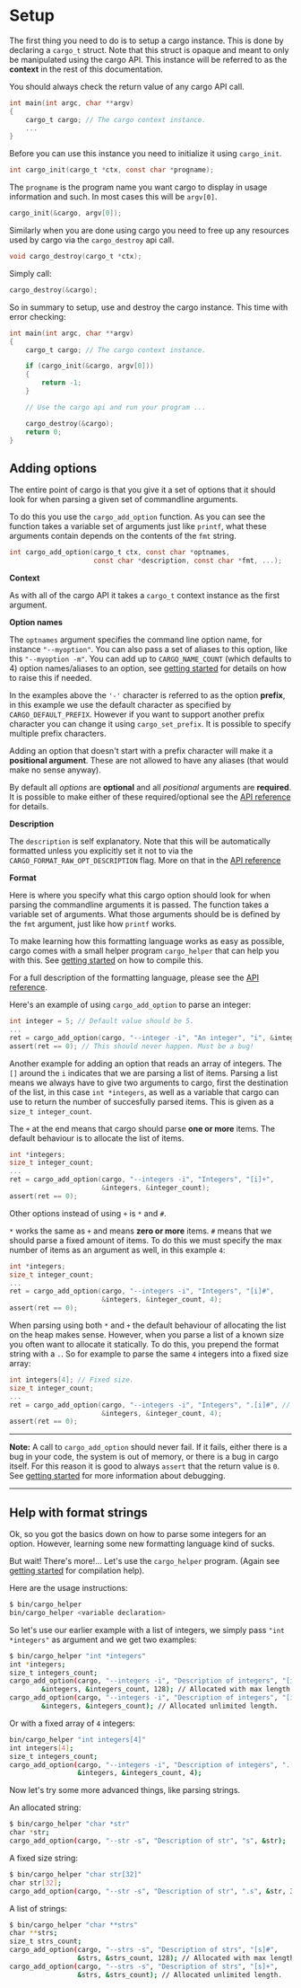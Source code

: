 Setup
=====

The first thing you need to do is to setup a cargo instance. This is done
by declaring a `cargo_t` struct. Note that this struct is opaque and meant to
only be manipulated using the cargo API. This instance will be referred to as
the **context** in the rest of this documentation.

You should always check the return value of any cargo API call.

```c
int main(int argc, char **argv)
{
    cargo_t cargo; // The cargo context instance.
    ...
}
```

Before you can use this instance you need to initialize it using `cargo_init`.

```c
int cargo_init(cargo_t *ctx, const char *progname); 
```

The `progname` is the program name you want cargo to display in usage
information and such. In most cases this will be `argv[0]`.

```c
cargo_init(&cargo, argv[0]);
```

Similarly when you are done using cargo you need to free up any resources used
by cargo via the `cargo_destroy` api call.

```c
void cargo_destroy(cargo_t *ctx);
```

Simply call:

```c
cargo_destroy(&cargo);
```

So in summary to setup, use and destroy the cargo instance. This time with
error checking:

```c
int main(int argc, char **argv)
{
    cargo_t cargo; // The cargo context instance.

    if (cargo_init(&cargo, argv[0]))
    {
        return -1;
    }

    // Use the cargo api and run your program ...

    cargo_destroy(&cargo);
    return 0;
}
```

Adding options
--------------
The entire point of cargo is that you give it a set of options that it should
look for when parsing a given set of commandline arguments.

To do this you use the `cargo_add_option` function. As you can see the function
takes a variable set of arguments just like `printf`, what these arguments
contain depends on the contents of the `fmt` string.

```c
int cargo_add_option(cargo_t ctx, const char *optnames,
                     const char *description, const char *fmt, ...);
```

**Context**

As with all of the cargo API it takes a `cargo_t` context instance as the
first argument.

**Option names**

The `optnames` argument specifies the command line option name, for instance
`"--myoption"`. You can also pass a set of aliases to this option, like this
`"--myoption -m"`. You can add up to `CARGO_NAME_COUNT` (which defaults to 4)
option names/aliases to an option, see [getting started](gettingstarted.md)
for details on how to raise this if needed.

In the examples above the `'-'` character is referred to as the
option **prefix**, in this example we use the default character as specified
by `CARGO_DEFAULT_PREFIX`. However if you want to support another prefix
character you can change it using `cargo_set_prefix`. It is possible to specify
multiple prefix characters.

Adding an option that doesn't start with a prefix character will make it a
**positional argument**. These are not allowed to have any aliases (that would
make no sense anyway).

By default all *options* are **optional** and all *positional* arguments are
**required**. It is possible to make either of these required/optional
see the [API reference](api.md) for details.

**Description**

The `description` is self explanatory. Note that this will be automatically
formatted unless you explicitly set it not to via the 
`CARGO_FORMAT_RAW_OPT_DESCRIPTION` flag. More on that in the
[API reference](api.md)

**Format**

Here is where you specify what this cargo option should look for when parsing
the commandline arguments it is passed. The function takes a variable set of
arguments. What those arguments should be is defined by the `fmt` argument,
just like how `printf` works.

To make learning how this formatting language works as easy as possible, cargo
comes with a small helper program `cargo_helper` that can help you with this.
See [getting started](gettingstarted.md) on how to compile this.

For a full description of the formatting language, please see the
[API reference](api.md).

Here's an example of using `cargo_add_option` to parse an integer:

```c
int integer = 5; // Default value should be 5.
...
ret = cargo_add_option(cargo, "--integer -i", "An integer", "i", &integer);
assert(ret == 0); // This should never happen. Must be a bug!
```

Another example for adding an option that reads an array of integers.
The `[]` around the `i` indicates that we are parsing a list of items.
Parsing a list means we always have to give two arguments to cargo, first
the destination of the list, in this case `int *integers`, as well as a variable
that cargo can use to return the number of succesfully parsed items. This is
given as a `size_t integer_count`.

The `+` at the end means that cargo should parse **one or more** items.
The default behaviour is to allocate the list of items.

```c
int *integers;
size_t integer_count;
...
ret = cargo_add_option(cargo, "--integers -i", "Integers", "[i]+",
                       &integers, &integer_count);
assert(ret == 0);
```

Other options instead of using `+` is `*` and `#`.

`*` works the same as `+` and means **zero or more** items.
`#` means that we should parse a fixed amount of items. To do this we must
specify the max number of items as an argument as well, in this example `4`:

```c
int *integers;
size_t integer_count;
...
ret = cargo_add_option(cargo, "--integers -i", "Integers", "[i]#",
                       &integers, &integer_count, 4);
assert(ret == 0);
```

When parsing using both `*` and `+` the default behaviour of allocating the
list on the heap makes sense. However, when you parse a list of a known size
you often want to allocate it statically. To do this, you prepend the format
string with a `.`. So for example to parse the same `4` integers into a fixed
size array:

```c
int integers[4]; // Fixed size.
size_t integer_count;
...
ret = cargo_add_option(cargo, "--integers -i", "Integers", ".[i]#", // Added dot
                       &integers, &integer_count, 4);
assert(ret == 0);
```

********************************************************************************
**Note:** A call to `cargo_add_option` should never fail. If it fails, either 
      there is a bug in your code, the system is out of memory, or there is a
      bug in cargo itself. For this reason it is good to always `assert` that
      the return value is `0`. See [getting started](gettingstarted.md) for more
      information about debugging.
********************************************************************************

Help with format strings
------------------------
Ok, so you got the basics down on how to parse some integers for an option.
However, learning some new formatting language kind of sucks.

But wait! There's more!... Let's use the `cargo_helper` program.
(Again see [getting started](gettingstarted.md) for compilation help).

Here are the usage instructions:

```bash
$ bin/cargo_helper
bin/cargo_helper <variable declaration>
```

So let's use our earlier example with a list of integers, we simply pass
`"int *integers"` as argument and we get two examples:

```bash
$ bin/cargo_helper "int *integers"
int *integers;
size_t integers_count;
cargo_add_option(cargo, "--integers -i", "Description of integers", "[i]#",
        &integers, &integers_count, 128); // Allocated with max length 128.
cargo_add_option(cargo, "--integers -i", "Description of integers", "[i]+",
        &integers, &integers_count); // Allocated unlimited length.
```

Or with a fixed array of `4` integers:

```bash
bin/cargo_helper "int integers[4]"
int integers[4];
size_t integers_count;
cargo_add_option(cargo, "--integers -i", "Description of integers", ".[i]#",
                 &integers, &integers_count, 4);
```

Now let's try some more advanced things, like parsing strings.

An allocated string:

```bash
$ bin/cargo_helper "char *str"
char *str;
cargo_add_option(cargo, "--str -s", "Description of str", "s", &str);
```

A fixed size string:

```bash
$ bin/cargo_helper "char str[32]"
char str[32];
cargo_add_option(cargo, "--str -s", "Description of str", ".s", &str, 32);
```

A list of strings:

```bash
$ bin/cargo_helper "char **strs"
char **strs;
size_t strs_count;
cargo_add_option(cargo, "--strs -s", "Description of strs", "[s]#",
                 &strs, &strs_count, 128); // Allocated with max length 128.
cargo_add_option(cargo, "--strs -s", "Description of strs", "[s]+",
                 &strs, &strs_count); // Allocated unlimited length.
```

